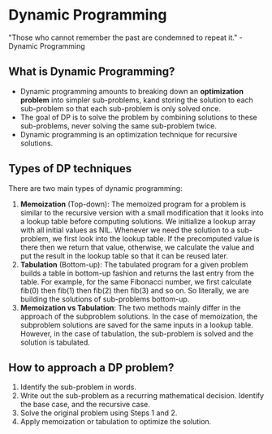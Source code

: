 # Dynamic Programming

"Those who cannot remember the past are condemned to repeat it." - Dynamic Programming

## What is Dynamic Programming?
- Dynamic programming amounts to breaking down an **optimization problem** into simpler sub-problems, kand storing the solution to each sub-problem so that each sub-problem is only solved once.
- The goal of DP is to solve the problem by combining solutions to these sub-problems, never solving the same sub-problem twice.
- Dynamic programming is an optimization technique for recursive solutions. 

## Types of DP techniques
There are two main types of dynamic programming:
1. **Memoization** (Top-down): 
    The memoized program for a problem is similar to the recursive version with a small modification that it looks 
    into a lookup table before computing solutions. We initialize a lookup array with all initial values as NIL. 
    Whenever we need the solution to a sub-problem, we first look into the lookup table. If the precomputed value 
    is there then we return that value, otherwise, we calculate the value and put the result in the lookup table 
    so that it can be reused later.
2. **Tabulation** (Bottom-up): 
    The tabulated program for a given problem builds a table in bottom-up fashion and returns the last entry from the table. 
    For example, for the same Fibonacci number, we first calculate fib(0) then fib(1) then fib(2) then fib(3) and so on. 
    So literally, we are building the solutions of sub-problems bottom-up.
3. **Memoization vs Tabulation**: The two methods mainly differ in the approach of the subproblem solutions. In the case of memoization, the subproblem solutions are saved for the same inputs in a lookup table. However, in the case of tabulation, the sub-problem is solved and the solution is tabulated.

## How to approach a DP problem?
1. Identify the sub-problem in words.
2. Write out the sub-problem as a recurring mathematical decision. Identify the base case, and the recursive case.
3. Solve the original problem using Steps 1 and 2.
4. Apply memoization or tabulation to optimize the solution.

